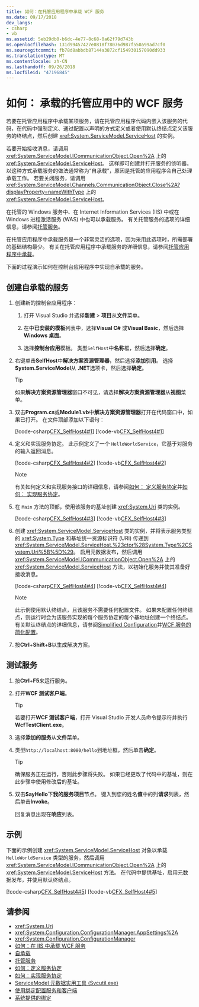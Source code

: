 ```yaml
---
title: 如何：在托管应用程序中承载 WCF 服务
ms.date: 09/17/2018
dev_langs:
- csharp
- vb
ms.assetid: 5eb29db0-b6dc-4e77-8c68-0a62f79d743b
ms.openlocfilehash: 131d99457427e0818f78076d987f550a99ad7cf0
ms.sourcegitcommit: fb78d8abbdb87144a3872cf154930157090dd933
ms.translationtype: MT
ms.contentlocale: zh-CN
ms.lasthandoff: 09/26/2018
ms.locfileid: "47196845"
---
```

# <a name="how-to-host-a-wcf-service-in-a-managed-app"></a>如何： 承载的托管应用中的 WCF 服务

若要在托管应用程序中承载某项服务，请在托管应用程序代码内嵌入该服务的代码，在代码中强制定义、通过配置以声明的方式定义或者使用默认终结点定义该服务的终结点，然后创建 <xref:System.ServiceModel.ServiceHost> 的实例。

若要开始接收消息，请调用 <xref:System.ServiceModel.ICommunicationObject.Open%2A> 上的 <xref:System.ServiceModel.ServiceHost>。 这样即可创建并打开服务的侦听器。 以这种方式承载服务的做法通常称为“自承载”，原因是托管的应用程序会自己处理承载工作。 若要关闭服务，请调用 <xref:System.ServiceModel.Channels.CommunicationObject.Close%2A?displayProperty=nameWithType> 上的 <xref:System.ServiceModel.ServiceHost>。

在托管的 Windows 服务中、在 Internet Information Services (IIS) 中或在 Windows 进程激活服务 (WAS) 中也可以承载服务。 有关托管服务的选项的详细信息，请参阅[托管服务](../../../docs/framework/wcf/hosting-services.md)。

在托管应用程序中承载服务是一个非常灵活的选项，因为采用此选项时，所需部署的基础结构最少。 有关在托管应用程序中承载服务的详细信息，请参阅[托管应用程序中承载](../../../docs/framework/wcf/feature-details/hosting-in-a-managed-application.md)。

下面的过程演示如何在控制台应用程序中实现自承载的服务。

## <a name="create-a-self-hosted-service"></a>创建自承载的服务

1. 创建新的控制台应用程序：

   1. 打开 Visual Studio 并选择**新建** > **项目**从**文件**菜单。

   2. 在中**已安装的模板**列表中，选择**Visual C#** 或**Visual Basic**，然后选择**Windows 桌面**。

   3. 选择**控制台应用**模板。 类型`SelfHost`中**名称**框，然后选择**确定**。

2. 右键单击**SelfHost**中**解决方案资源管理器**，然后选择**添加引用**。 选择**System.ServiceModel**从 **.NET**选项卡，然后选择**确定**。

    > [!TIP]
    > 如果**解决方案资源管理器**窗口不可见，请选择**解决方案资源管理器**从**视图**菜单。

3. 双击**Program.cs**或**Module1.vb**中**解决方案资源管理器**打开在代码窗口中，如果已打开。 在文件顶部添加以下语句：

     [!code-csharp[CFX_SelfHost4#1](../../../samples/snippets/csharp/VS_Snippets_CFX/cfx_selfhost4/cs/program.cs#1)]
     [!code-vb[CFX_SelfHost4#1](../../../samples/snippets/visualbasic/VS_Snippets_CFX/cfx_selfhost4/vb/module1.vb#1)]

4. 定义和实现服务协定。 此示例定义了一个 `HelloWorldService`，它基于对服务的输入返回消息。

     [!code-csharp[CFX_SelfHost4#2](../../../samples/snippets/csharp/VS_Snippets_CFX/cfx_selfhost4/cs/program.cs#2)]
     [!code-vb[CFX_SelfHost4#2](../../../samples/snippets/visualbasic/VS_Snippets_CFX/cfx_selfhost4/vb/module1.vb#2)]

    > [!NOTE]
    > 有关如何定义和实现服务接口的详细信息，请参阅[如何： 定义服务协定](../../../docs/framework/wcf/how-to-define-a-wcf-service-contract.md)并[如何： 实现服务协定](../../../docs/framework/wcf/how-to-implement-a-wcf-contract.md)。

5. 在 `Main` 方法的顶部，使用该服务的基址创建 <xref:System.Uri> 类的实例。

     [!code-csharp[CFX_SelfHost4#3](../../../samples/snippets/csharp/VS_Snippets_CFX/cfx_selfhost4/cs/program.cs#3)]
     [!code-vb[CFX_SelfHost4#3](../../../samples/snippets/visualbasic/VS_Snippets_CFX/cfx_selfhost4/vb/module1.vb#3)]

6. 创建 <xref:System.ServiceModel.ServiceHost> 类的实例，并将表示服务类型的 <xref:System.Type> 和基址统一资源标识符 (URI) 传递到 <xref:System.ServiceModel.ServiceHost.%23ctor%28System.Type%2CSystem.Uri%5B%5D%29>。 启用元数据发布，然后调用 <xref:System.ServiceModel.ICommunicationObject.Open%2A> 上的 <xref:System.ServiceModel.ServiceHost> 方法，以初始化服务并使其准备好接收消息。

     [!code-csharp[CFX_SelfHost4#4](../../../samples/snippets/csharp/VS_Snippets_CFX/cfx_selfhost4/cs/program.cs#4)]
     [!code-vb[CFX_SelfHost4#4](../../../samples/snippets/visualbasic/VS_Snippets_CFX/cfx_selfhost4/vb/module1.vb#4)]

    > [!NOTE]
    > 此示例使用默认终结点，且该服务不需要任何配置文件。 如果未配置任何终结点，则运行时会为该服务实现的每个服务协定的每个基地址创建一个终结点。 有关默认终结点的详细信息，请参阅[Simplified Configuration](../../../docs/framework/wcf/simplified-configuration.md)并[WCF 服务的简化配置](../../../docs/framework/wcf/samples/simplified-configuration-for-wcf-services.md)。

7. 按**Ctrl**+**Shift**+**B**以生成解决方案。

## <a name="test-the-service"></a>测试服务

1. 按**Ctrl**+**F5**来运行服务。

2. 打开**WCF 测试客户端**。

    > [!TIP]
    > 若要打开**WCF 测试客户端**，打开 Visual Studio 开发人员命令提示符并执行**WcfTestClient.exe**。

3. 选择**添加的服务**从**文件**菜单。

4. 类型`http://localhost:8080/hello`到地址框，然后单击**确定**。

    > [!TIP]
    > 确保服务正在运行，否则此步骤将失败。 如果已经更改了代码中的基址，则在此步骤中使用修改后的基址。

5. 双击**SayHello**下**我的服务项目**节点。 键入到您的姓名**值**中的列**请求**列表，然后单击**Invoke**。

   回复消息出现在**响应**列表。

## <a name="example"></a>示例

下面的示例创建 <xref:System.ServiceModel.ServiceHost> 对象以承载 `HelloWorldService` 类型的服务，然后调用 <xref:System.ServiceModel.ICommunicationObject.Open%2A> 上的 <xref:System.ServiceModel.ServiceHost> 方法。 在代码中提供基址，启用元数据发布，并使用默认终结点。

[!code-csharp[CFX_SelfHost4#5](../../../samples/snippets/csharp/VS_Snippets_CFX/cfx_selfhost4/cs/program.cs#5)]
[!code-vb[CFX_SelfHost4#5](../../../samples/snippets/visualbasic/VS_Snippets_CFX/cfx_selfhost4/vb/module1.vb#5)]

## <a name="see-also"></a>请参阅

- <xref:System.Uri>
- <xref:System.Configuration.ConfigurationManager.AppSettings%2A>
- <xref:System.Configuration.ConfigurationManager>
- [如何：在 IIS 中承载 WCF 服务](../../../docs/framework/wcf/feature-details/how-to-host-a-wcf-service-in-iis.md)
- [自承载](../../../docs/framework/wcf/samples/self-host.md)
- [托管服务](../../../docs/framework/wcf/hosting-services.md)
- [如何：定义服务协定](../../../docs/framework/wcf/how-to-define-a-wcf-service-contract.md)
- [如何：实现服务协定](../../../docs/framework/wcf/how-to-implement-a-wcf-contract.md)
- [ServiceModel 元数据实用工具 (Svcutil.exe)](../../../docs/framework/wcf/servicemodel-metadata-utility-tool-svcutil-exe.md)
- [使用绑定配置服务和客户端](../../../docs/framework/wcf/using-bindings-to-configure-services-and-clients.md)
- [系统提供的绑定](../../../docs/framework/wcf/system-provided-bindings.md)
